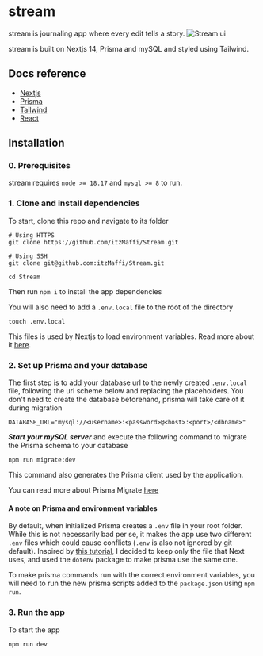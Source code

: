 # stream
stream is journaling app where every edit tells a story.
![Stream ui]([http://i.imgur.com/oo1NT6c.gif](https://github.com/muzixiaowuwuyi/Stream/blob/main/assets/stream.gif))

stream is built on Nextjs 14, Prisma and mySQL and styled using Tailwind. 

## Docs reference

* [Nextjs](https://nextjs.org/docs)
* [Prisma](https://www.prisma.io/docs)
* [Tailwind](https://tailwindcss.com/docs/installation)
* [React](https://react.dev/reference/react)

## Installation

### 0. Prerequisites

stream requires `node >= 18.17` and `mysql >= 8` to run.

### 1. Clone and install dependencies

To start, clone this repo and navigate to its folder

```
# Using HTTPS
git clone https://github.com/itzMaffi/Stream.git

# Using SSH
git clone git@github.com:itzMaffi/Stream.git

cd Stream
```

Then run `npm i` to install the app dependencies

You will also need to add a `.env.local` file to the root of the directory

```
touch .env.local
```

This files is used by Nextjs to load environment variables. 
Read more about it [here](https://nextjs.org/docs/pages/building-your-application/configuring/environment-variables#loading-environment-variables).

### 2. Set up Prisma and your database

The first step is to add your database url to the newly created `.env.local` file, following the url scheme below and replacing the placeholders. You don't need to create the database beforehand, prisma will take care of it during migration

```
DATABASE_URL="mysql://<username>:<password>@<host>:<port>/<dbname>"
```

***Start your mySQL server*** and execute the following command to migrate the Prisma schema to your database

```
npm run migrate:dev
```
This command also generates the Prisma client used by the application.

You can read more about Prisma Migrate [here](https://www.prisma.io/docs/concepts/components/prisma-migrate)

#### A note on Prisma and environment variables

By default, when initialized Prisma creates a `.env` file in your root folder. While this is not necessarily bad per se, it makes the app use two different `.env` files which could cause conflicts (`.env` is also not ignored by git default). Inspired by [this tutorial](https://www.sammeechward.com/prisma-and-nextjs), I decided to keep only the file that Next uses, and used the `dotenv` package to make prisma use the same one. 

To make prisma commands run with the correct environment variables, you will need to run the new prisma scripts added to the `package.json` using `npm run`. 

### 3. Run the app

To start the app 

```
npm run dev
``````
